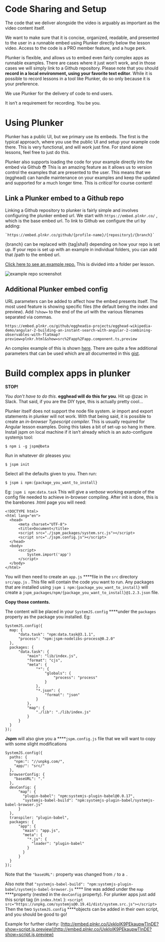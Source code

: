 # Code Sharing and Setup
The code that we deliver alongside the video is arguably as important as the video content itself. 

We want to make sure that it is concise, organized, readable, and presented to the user in a runnable embed using Plunker directly below the lesson video. Access to the code is a PRO member feature, and a huge perk.

Plunker is flexible, and allows us to embed even fairly complex apps as runnable examples. There are cases where it just won’t work, and in those cases we will simply link to a Github repository.
Please note that you should **record in a local environment, using your favorite text editor**. While it is possible to record lessons in a tool like Plunker, do so only because it is your preference.

 We use Plunker for the delivery of code to end users. 
 
 It isn’t a requirement for recording. You be you.

# Using Plunker

Plunker has a public UI, but we primary use its embeds. The first is the typical approach, where you use the public UI and setup your example code there. This is very functional, and will work just fine. For stand alone lessons, feel free to just do this.

Plunker also supports loading the code for your example directly into the embed via Github 😳
This is an amazing feature as it allows us to version control the examples that are presented to the user. This means that we (egghead) can handle maintenance on your examples and keep the updated and supported for a much longer time. This is *critical* for course content!

## Link a Plunker embed to a Github repo

Linking a Github repository to plunker is fairly simple and involves configuring the plunker embed url. We start with `https://embed.plnkr.co/` , which is the base embed url.
To link to Github we configure the url by adding:


    `https://embed.plnkr.co/github/{profile-name}/{repository}/{branch}` 

{branch} can be replaced with {tag|sha1} depending on how your repo is set up. If your repo is set up with an example in individual folders, you can add that /path to the embed url.

[Click here to see an example repo.](https://github.com/eggheadio-projects/nlp-in-javascript-with-natural) This is divided into a folder per lesson.


![example repo screenshot](https://d2mxuefqeaa7sj.cloudfront.net/s_6CD668E15966EDA7E5D92E45CE42219686A5A15C57C5D9202B89BB9765157D4F_1488228714587_file.png)

## **Additional Plunker embed config**

URL parameters can be added to affect how the embed presents itself. The most used feature is showing specific files (the default being the index and preview). Add `?show=` to the end of the url with the various filenames separated via commas.


    https://embed.plnkr.co/github/eggheadio-projects/egghead-wikipedia-demo/angular-2-building-an-instant-search-with-angular-2-combining-observables-with-flatmap?preview=plnkr.html&show=src%2Fapp%2Fapp.component.ts,preview

An complex example of this is shown [here](https://embed.plnkr.co/github/eggheadio-projects/egghead-wikipedia-demo/angular-2-building-an-instant-search-with-angular-2-combining-observables-with-flatmap?preview=plnkr.html&show=src%2Fapp%2Fapp.component.ts,preview). There are quite a few additional parameters that can be used which are all documented in this [gist](https://ggoodman.gitbooks.io/plunker/content/embed.html).

# **Build complex apps in plunker**

**STOP!**

*You don’t have to do this*. **egghead will do this for you**. Hit up @zac in Slack. That said, if you are the DIY type, this is actually pretty cool…

Plunker itself does not support the node file system. *ie* import and export statements in plunker will not work. With that being said, it is possible to create an *in-browser Typescript compiler.* This is usually required for Angular lesson examples. Doing this takes a bit of set-up so hang in there.
Install jspm on local machine if it isn’t already which is an auto-configure systemjs tool:


    $ npm i -g jspm@beta

Run in whatever dir pleases you:


    $ jspm init

Select all the defaults given to you. Then run:


    $ jspm i npm:{package_you_want_to_install}

Eg: `jspm i npm:data.task` This will give a *verbose* working example of the config file needed to achieve in-browser compiling. After init is done, this is the barebones .html page you will need:


    <!DOCTYPE html>
    <html lang="en">
      <head>
          <meta charset="UTF-8">
          <title>Document</title>
          <script src="./jspm_packages/system.src.js"></script>
          <script src="./jspm.config.js"></script>
      </head>
      <body>
          <script>
              System.import('app')
          </script>
      </body>
    </html>

You will then need to create an `app.js` ****file in the `src` directory `src/app.js` . This file will contain the code you want to run. Any packages that are installed using `jspm i npm:{package_you_want_to_install}` will create a `jspm_packages/npm/{package_you_want_to_install}@1.2.3.json` file.

**Copy those contents.**

The content will be placed in your `SystemJS.config` ****under the `packages` property as the package you installed. Eg:


    SystemJS.config({
      map: {
          "data.task": "npm:data.task@3.1.1",
          "process": "npm:jspm-nodelibs-process@0.2.0"
      },
      packages: {               
          "data.task": {
              "main": "lib/index.js",
              "format": "cjs",
              "meta": {
                  "*": {
                      "globals": {
                          "process": "process"
                      }
                  },
                  "*.json": {
                      "format": "json"
                  }
              },
              "map": {
                  "./lib": "./lib/index.js"
              }
          }
      }
    });

**Jspm** will also give you a ****`jspm.config.js` file that we will want to copy with some slight modifications


    SystemJS.config({
      paths: {
        "npm:": "//unpkg.com/",
        "app/": "src/"
      },
      browserConfig: {
        "baseURL": "."
      },
      devConfig: {
          "map": {
            "plugin-babel": "npm:systemjs-plugin-babel@0.0.17",
            "systemjs-babel-build": "npm:systemjs-plugin-babel/systemjs-babel-browser.js"
          }
      },
      transpiler: "plugin-babel",
      packages: {
          "app": {
            "main": "app.js",
            "meta": {
              "*.js": {
                "loader": "plugin-babel"
              }
            }
          }
      }
    });

Note that the `"baseURL":` property was changed from `/` to a `.` 

Also note that `"systemjs-babel-build": "npm:systemjs-plugin-babel/systemjs-babel-browser.js` **** line was added under the `map` ****property (nested in the `devConfig` property).
For plunker apps just add this script tag (in `index.html` ): `<script src="https://unpkg.com/systemjs@0.19.41/dist/system.src.js"></script>` Then the two `SystemJS.config` ****objects can be added in their own script, and you should be good to go!

Example for further clarity: [http://embed.plnkr.co/UxkIoIK9PEkaupwTInDE?show=script.js,preview](http://embed.plnkr.co/UxkIoIK9PEkaupwTInDE?show=script.js,preview)

